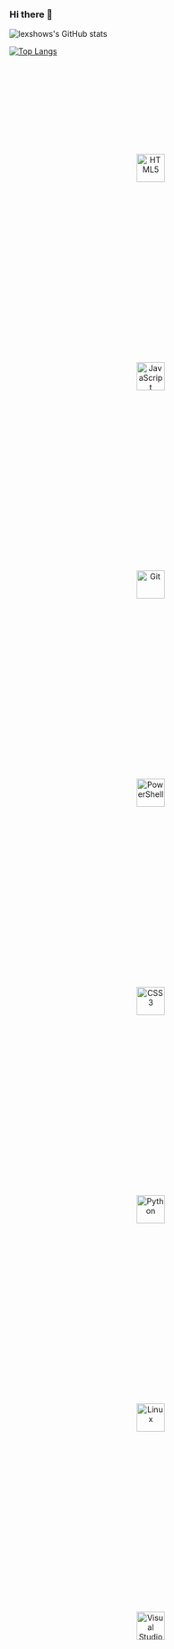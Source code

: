 ### Hi there 👋

![lexshows's GitHub stats](https://github-readme-stats.vercel.app/api?username=lexshows&theme=dark&show_icons=true)


[![Top Langs](https://github-readme-stats.vercel.app/api/top-langs/?username=lexshows&theme=dark)](https://github.com/lexshows/github-readme-stats)

<div class="languages, designing & development tools ">
    <div align="center"> 
    <img style="margin: 10rem" src="https://profilinator.rishav.dev/skills-assets/html5-original-wordmark.svg" alt="HTML5" height="50" />  
    <img style="margin: 10rem" src="https://profilinator.rishav.dev/skills-assets/javascript-original.svg" alt="JavaScript" height="50" /> 
    <img style="margin: 10rem" src="https://profilinator.rishav.dev/skills-assets/git-scm-icon.svg" alt="Git" height="50" />
    <img style="margin: 10rem" src="https://profilinator.rishav.dev/skills-assets/powershell.png" alt="PowerShell" height="50" /> 
    <img style="margin: 10rem" src="https://profilinator.rishav.dev/skills-assets/css3-original-wordmark.svg" alt="CSS3" height="50" />
    <img style="margin: 10rem" src="https://profilinator.rishav.dev/skills-assets/python-original.svg" alt="Python" height="50" />
    <img style="margin: 10rem" src="https://profilinator.rishav.dev/skills-assets/linux-original.svg" alt="Linux" height="50" />
    <img style="margin: 10rem" src="https://cdn.jsdelivr.net/gh/devicons/devicon/icons/visualstudio/visualstudio-plain.svg" alt="Visual Studios" height="50" />
</div>

<div class="badges">

</div>
<div class="spotify">

</div>

<div>

</div>
